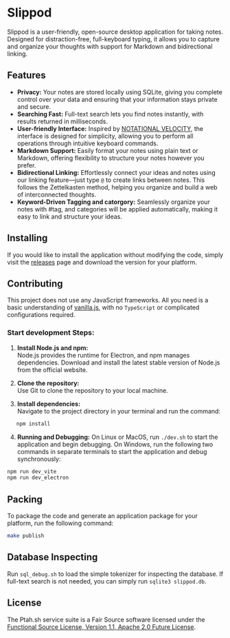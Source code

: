 # Slippod
Slippod is a user-friendly, open-source desktop application for taking notes. Designed for distraction-free, full-keyboard typing, it allows you to capture and organize your thoughts with support for Markdown and bidirectional linking.

## Features
- **Privacy:** Your notes are stored locally using SQLite, giving you complete control over your data and ensuring that your information stays private and secure.  
- **Searching Fast:** Full-text search lets you find notes instantly, with results returned in milliseconds.
- **User-friendly Interface:** Inspired by [NOTATIONAL VELOCITY](https://notational.net/), the interface is designed for simplicity, allowing you to perform all operations through intuitive keyboard commands.   
- **Markdown Support:** Easily format your notes using plain text or Markdown, offering flexibility to structure your notes however you prefer.
- **Bidirectional Linking:** Effortlessly connect your ideas and notes using our linking feature—just type `@` to create links between notes. This follows the Zettelkasten method, helping you organize and build a web of interconnected thoughts.
- **Keyword-Driven Tagging and catorgory:** Seamlessly organize your notes with #tag, and categories will be applied automatically, making it easy to link and structure your ideas.

## Installing
If you would like to install the application without modifying the code, simply visit the [releases](https://github.com/leyafo/slippod/releases) page and download the version for your platform.

## Contributing
This project does not use any JavaScript frameworks. All you need is a basic understanding of [vanilla.js](http://vanilla-js.com/), with no `TypeScript` or complicated configurations required.

### Start development Steps:
1. **Install Node.js and npm:**  
   Node.js provides the runtime for Electron, and npm manages dependencies. Download and install the latest stable version of Node.js from the official website.
   
2. **Clone the repository:**  
   Use Git to clone the repository to your local machine.
   
3. **Install dependencies:**  
   Navigate to the project directory in your terminal and run the command:  
```bash
   npm install
```

4. **Running and Debugging:**
On Linux or MacOS, run `./dev.sh` to start the application and begin debugging. On Windows, run the following two commands in separate terminals to start the application and debug synchronously:
```bash
npm run dev_vite
npm run dev_electron
```

## Packing
To package the code and generate an application package for your platform, run the following command:
```bash
make publish
```

## Database Inspecting
Run `sql_debug.sh` to load the simple tokenizer for inspecting the database. If full-text search is not needed, you can simply run `sqlite3 slippod.db`.

## License
The Ptah.sh service suite is a Fair Source software licensed under the [Functional Source License, Version 1.1, Apache 2.0 Future License](https://github.com/leyafo/slippod/blob/master/LICENSE.md).
